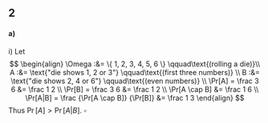 
## 2
#### a)
i)
Let
$$
\begin{align}
\Omega :&= \{ 1, 2, 3, 4, 5, 6 \} \qquad\text{(rolling a die)}\\
A :&= \text{"die shows 1, 2 or 3"} \qquad\text{(first three numbers)} \\
B :&= \text{"die shows 2, 4 or 6"} \qquad\text{(even numbers)} \\
\Pr[A] = \frac 3 6 &= \frac 1 2 \\
\Pr[B] = \frac 3 6 &= \frac 1 2 \\
\Pr[A \cap B] &= \frac 1 6 \\
\Pr[A|B] = \frac {\Pr[A \cap B]} {\Pr[B]} &= \frac 1 3
\end{align}
$$
Thus $\Pr[A] > \Pr[A|B]$.
$\square$
